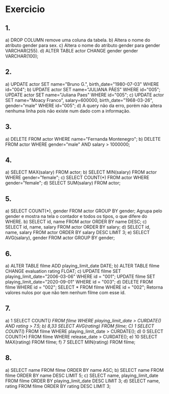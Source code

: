 # Exercicio

## 1.
a)  DROP COLUMN remove uma coluna da tabela.
b)  Altera o nome do atributo gender para sex.
c)  Altera o nome do atributo gender para gender VARCHAR(255).
d)  ALTER TABLE actor CHANGE  gender gender VARCHAR(100);

## 2.
a)  UPDATE actor SET name="Bruno G.", birth_date="1980-07-03" WHERE id="004";
b)  UPDATE actor SET name="JULIANA PÃES" WHERE id="005";
    UPDATE actor SET name="Juliana Paes" WHERE id="005";
c)  UPDATE actor SET name="Moacy Franco", salary=600000, birth_date="1968-03-26", gender="male" WHERE id="005";
d)  A query não da erro, porém não altera nenhuma linha pois não existe num dado com a informação.

## 3.
a)  DELETE FROM actor WHERE name="Fernanda Montenegro";
b)  DELETE FROM actor WHERE gender="male" AND salary > 1000000;

## 4.
a)  SELECT MAX(salary) FROM actor;
b)  SELECT MIN(salary) FROM actor WHERE gender="female";
c)  SELECT COUNT(*) FROM actor WHERE gender="female";
d)  SELECT SUM(salary) FROM actor;

## 5. 
a)  SELECT COUNT(*), gender FROM actor GROUP BY gender;
    Agrupa pelo gender e mostra na tela o contador e todos os tipos, o que difere do WHERE.
b)  SELECT id, name FROM actor ORDER BY name DESC;
c)  SELECT id, name, salary FROM actor ORDER BY salary;
d)  SELECT id, name, salary FROM actor ORDER BY salary DESC LIMIT 3;
e)  SELECT AVG(salary), gender FROM actor GROUP BY gender;

## 6.
a)  ALTER TABLE filme ADD playing_limit_date DATE;
b)  ALTER TABLE filme CHANGE evaluation rating FLOAT;
c)  UPDATE filme SET playing_limit_date="2006-03-06" WHERE id = "001";
UPDATE filme SET playing_limit_date="2020-09-01" WHERE id = "003";
d)  DELETE FROM filme WHERE id = "002";
    SELECT * FROM filme WHERE id = "002";
    Retorna valores nulos por que não tem nenhum filme com esse id.

## 7.
a)  1
SELECT COUNT(*) FROM filme WHERE playing_limit_date > CURDATE() AND rating > 7.5;
b)  8,33
SELECT AVG(rating) FROM filme;
C)  1
SELECT COUNT(*) FROM filme WHERE playing_limit_date > CURDATE();
d)  0
SELECT COUNT(*) FROM filme WHERE release_date > CURDATE();
e)  10
SELECT MAX(rating) FROM filme;
f)  7
SELECT MIN(rating) FROM filme;

## 8.
a)  SELECT name FROM filme ORDER BY name ASC;
b)  SELECT name FROM filme ORDER BY name DESC LIMIT 5;
c)  SELECT name, playing_limit_date FROM filme ORDER BY playing_limit_date DESC LIMIT 3;
d)  SELECT name, rating FROM filme ORDER BY rating DESC LIMIT 3;